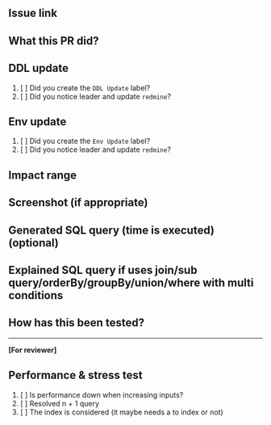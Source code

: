 ## Issue link

## What this PR did?

## DDL update
1. [ ] Did you create the `DDL Update` label?
2. [ ] Did you notice leader and update `redmine`?

## Env update
1. [ ] Did you create the `Env Update` label?
2. [ ] Did you notice leader and update `redmine`?

## Impact range

## Screenshot (if appropriate)

## Generated SQL query (time is executed) (optional)

## Explained SQL query if uses join/sub query/orderBy/groupBy/union/where with multi conditions

## How has this been tested?

---
**[For reviewer]**

## Performance & stress test
1. [ ] Is performance down when increasing inputs?
2. [ ] Resolved n + 1 query
3. [ ] The index is considered (it maybe needs a to index or not)
